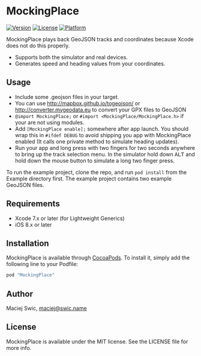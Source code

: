 # MockingPlace

[![Version](https://img.shields.io/cocoapods/v/MockingPlace.svg?style=flat)](http://cocoapods.org/pods/MockingPlace)
[![License](https://img.shields.io/cocoapods/l/MockingPlace.svg?style=flat)](http://cocoapods.org/pods/MockingPlace)
[![Platform](https://img.shields.io/cocoapods/p/MockingPlace.svg?style=flat)](http://cocoapods.org/pods/MockingPlace)

MockingPlace plays back GeoJSON tracks and coordinates because Xcode does not do this properly.

* Supports both the simulator and real devices.
* Generates speed and heading values from your coordinates.

## Usage

* Include some .geojson files in your target.
* You can use http://mapbox.github.io/togeojson/ or http://converter.mygeodata.eu to convert your GPX files to GeoJSON
* `@import MockingPlace;` or `#import <MockingPlace/MockingPlace.h>` if your are not using modules.
* Add `[MockingPlace enable];` somewhere after app launch. You should wrap this in `#ifdef DEBUG` to avoid shipping you app with MockingPlace enabled (It calls one private method to simulate heading updates).
* Run your app and long press with two fingers for two seconds anywhere to bring up the track selection menu. In the simulator hold down <kbd>ALT</kbd> and hold down the mouse button to simulate a long two finger press.

To run the example project, clone the repo, and run `pod install` from the Example directory first. The example project contains two example GeoJSON files.

## Requirements

* Xcode 7.x or later (for Lightweight Generics)
* iOS 8.x or later

## Installation

MockingPlace is available through [CocoaPods](http://cocoapods.org). To install
it, simply add the following line to your Podfile:

```ruby
pod "MockingPlace"
```

## Author

Maciej Swic, maciej@swic.name

## License

MockingPlace is available under the MIT license. See the LICENSE file for more info.
